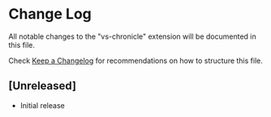 # Change Log

All notable changes to the "vs-chronicle" extension will be documented in this file.

Check [Keep a Changelog](http://keepachangelog.com/) for recommendations on how to structure this file.

## [Unreleased]

- Initial release